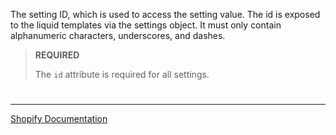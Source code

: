 The setting ID, which is used to access the setting value. The id is exposed to the liquid templates via the settings object. It must only contain alphanumeric characters, underscores, and dashes.

> **REQUIRED**
>
> The `id` attribute is required for all settings.


#

---

[Shopify Documentation](https://shopify.dev/docs/themes/architecture/settings/input-settings#standard-attributes)
